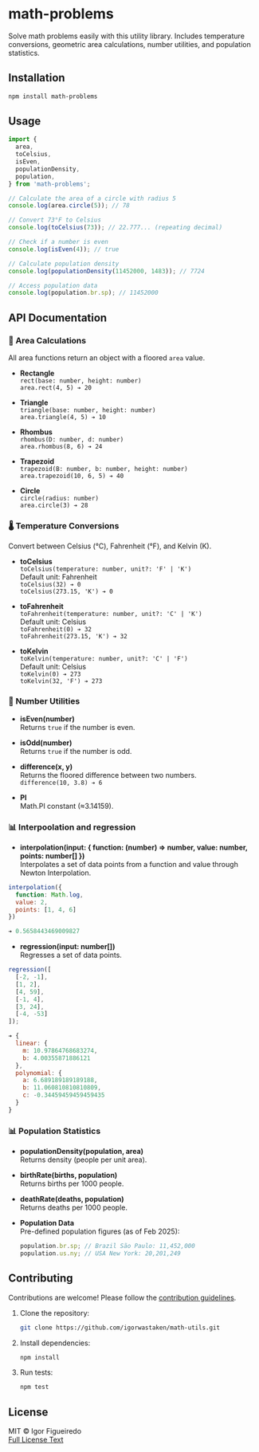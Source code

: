 # math-problems

Solve math problems easily with this utility library. Includes temperature conversions, geometric area calculations, number utilities, and population statistics.

## Installation

```bash
npm install math-problems
```

## Usage

```javascript
import {
  area,
  toCelsius,
  isEven,
  populationDensity,
  population,
} from 'math-problems';

// Calculate the area of a circle with radius 5
console.log(area.circle(5)); // 78

// Convert 73°F to Celsius
console.log(toCelsius(73)); // 22.777... (repeating decimal)

// Check if a number is even
console.log(isEven(4)); // true

// Calculate population density
console.log(populationDensity(11452000, 1483)); // 7724

// Access population data
console.log(population.br.sp); // 11452000
```

## API Documentation

### 📐 Area Calculations

All area functions return an object with a floored `area` value.

- **Rectangle**  
  `rect(base: number, height: number)`  
  `area.rect(4, 5) ➔ 20`

- **Triangle**  
  `triangle(base: number, height: number)`  
  `area.triangle(4, 5) ➔ 10`

- **Rhombus**  
  `rhombus(D: number, d: number)`  
  `area.rhombus(8, 6) ➔ 24`

- **Trapezoid**  
  `trapezoid(B: number, b: number, height: number)`  
  `area.trapezoid(10, 6, 5) ➔ 40`

- **Circle**  
  `circle(radius: number)`  
  `area.circle(3) ➔ 28`

### 🌡️ Temperature Conversions

Convert between Celsius (°C), Fahrenheit (°F), and Kelvin (K).

- **toCelsius**  
  `toCelsius(temperature: number, unit?: 'F' | 'K')`  
  Default unit: Fahrenheit  
  `toCelsius(32) ➔ 0`  
  `toCelsius(273.15, 'K') ➔ 0`

- **toFahrenheit**  
  `toFahrenheit(temperature: number, unit?: 'C' | 'K')`  
  Default unit: Celsius  
  `toFahrenheit(0) ➔ 32`  
  `toFahrenheit(273.15, 'K') ➔ 32`

- **toKelvin**  
  `toKelvin(temperature: number, unit?: 'C' | 'F')`  
  Default unit: Celsius  
  `toKelvin(0) ➔ 273`  
  `toKelvin(32, 'F') ➔ 273`

### 🔢 Number Utilities

- **isEven(number)**  
  Returns `true` if the number is even.

- **isOdd(number)**  
  Returns `true` if the number is odd.

- **difference(x, y)**  
  Returns the floored difference between two numbers.  
  `difference(10, 3.8) ➔ 6`

- **PI**  
  Math.PI constant (≈3.14159).

### 📊 Interpoolation and regression

- **interpolation(input: { function: (number) => number, value: number, points: number[] })**  
  Interpolates a set of data points from a function and value through Newton Interpolation.

```js
interpolation({
  function: Math.log,
  value: 2,
  points: [1, 4, 6]
})

➔ 0.5658443469009827
```

- **regression(input: number[])**  
  Regresses a set of data points.

```js
regression([
  [-2, -1],
  [1, 2],
  [4, 59],
  [-1, 4],
  [3, 24],
  [-4, -53]
]);

➔ {
  linear: {
    m: 10.97864768683274,
    b: 4.00355871886121
  },
  polynomial: {
    a: 6.689189189189188,
    b: 11.060810810810809,
    c: -0.34459459459459435
  }
} 
```

### 📊 Population Statistics

- **populationDensity(population, area)**  
  Returns density (people per unit area).

- **birthRate(births, population)**  
  Returns births per 1000 people.

- **deathRate(deaths, population)**  
  Returns deaths per 1000 people.

- **Population Data**  
  Pre-defined population figures (as of Feb 2025):
  ```javascript
  population.br.sp; // Brazil São Paulo: 11,452,000
  population.us.ny; // USA New York: 20,201,249
  ```

## Contributing

Contributions are welcome! Please follow the [contribution guidelines](https://github.com/igorwastaken/math-utils/blob/main/CONTRIBUTING.md).

1. Clone the repository:
   ```bash
   git clone https://github.com/igorwastaken/math-utils.git
   ```
2. Install dependencies:
   ```bash
   npm install
   ```
3. Run tests:
   ```bash
   npm test
   ```

## License

MIT © Igor Figueiredo  
[Full License Text](LICENSE)

